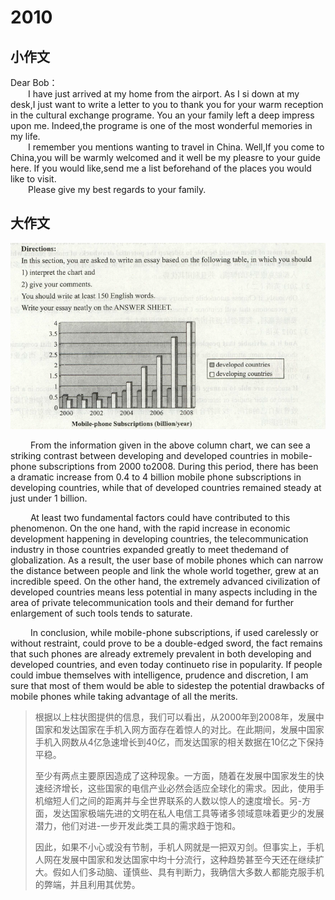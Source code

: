 # 2010

## 小作文

Dear Bob：  
&emsp;&emsp;I have just arrived at my home from the airport. As I si down at my desk,I just want to write a letter to you to thank you for your warm reception in the cultural exchange programe. You an your family left a deep impress upon me. Indeed,the programe is one of the most wonderful memories in my life.         
&emsp;&emsp;I remember you mentions wanting to travel in China. Well,If you come to China,you will be warmly welcomed and it well be my pleasre to your guide here. If you would like,send me a list beforehand of the places you would like to visit.      
&emsp;&emsp;Please give my best regards to your family.      


## 大作文

![image-20191209112110140](img/image-20191209112110140.png)

&emsp;&emsp; From the information given in the above column chart, we can see a striking contrast between developing and developed countries in mobile-phone subscriptions from 2000 to2008. During this period, there has been a dramatic increase from 0.4 to 4 billion mobile phone subscriptions in developing countries, while that of developed countries remained steady at just under 1 billion.

&emsp;&emsp; At least two fundamental factors could have contributed to this phenomenon. On the one hand, with the rapid increase in economic development happening in developing countries, the telecommunication industry in those countries expanded greatly to meet thedemand of globalization. As a result, the user base of mobile phones which can narrow the distance between people and link the whole world together, grew at an incredible speed. On the other hand, the extremely advanced civilization of developed countries means less potential in many aspects including in the area of private telecommunication tools and their demand for further enlargement of such tools tends to saturate.

&emsp;&emsp; In conclusion, while mobile-phone subscriptions, if used carelessly or without restraint, could prove to be a double-edged sword, the fact remains that such phones are already extremely prevalent in both developing and developed countries, and even today continueto rise in popularity. If people could imbue themselves with intelligence, prudence and discretion, I am sure that most of them would be able to sidestep the potential drawbacks of mobile phones while taking advantage of all the merits.

> 根据以上柱状图提供的信息，我们可以看出，从2000年到2008年，发展中国家和发达国家在手机入网方面存在着惊人的对比。在此期间，发展中国家手机入网数从4亿急速增长到40亿，而发达国家的相关数据在10亿之下保持平稳。
>
> 至少有两点主要原因造成了这种现象。一方面，随着在发展中国家发生的快速经济增长，这些国家的电信产业必然会适应全球化的需求。因此，使用手机缩短人们之间的距离并与全世界联系的人数以惊人的速度增长。另-方面，发达国家极端先进的文明在私人电信工具等诸多领域意味着更少的发展潜力，他们对进-一步开发此类工具的需求趋于饱和。
>
> 因此，如果不小心或没有节制，手机人网就是一把双刃剑。但事实上，手机人网在发展中国家和发达国家中均十分流行，这种趋势甚至今天还在继续扩大。假如人们多动脑、谨慎些、具有判断力，我确信大多数人都能克服手机的弊端，并且利用其优势。